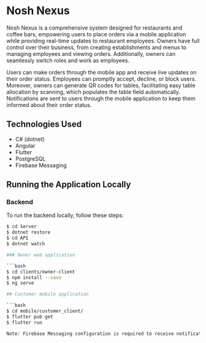# Nosh Nexus

Nosh Nexus is a comprehensive system designed for restaurants and coffee bars, empowering users to place orders via a mobile application while providing real-time updates to restaurant employees. Owners have full control over their business, from creating establishments and menus to managing employees and viewing orders. Additionally, owners can seamlessly switch roles and work as employees.

Users can make orders through the mobile app and receive live updates on their order status. Employees can promptly accept, decline, or block users. Moreover, owners can generate QR codes for tables, facilitating easy table allocation by scanning, which populates the table field automatically. Notifications are sent to users through the mobile application to keep them informed about their order status.

## Technologies Used

- C# (dotnet)
- Angular
- Flutter
- PostgreSQL
- Firebase Messaging

## Running the Application Locally

### Backend

To run the backend locally, follow these steps:

```bash
$ cd Server
$ dotnet restore
$ cd API
$ dotnet watch

### Owner web application

```bash
$ cd clients/owner-client
$ npm install --save
$ ng serve

## Customer mobile application

```bash
$ cd mobile/customer_client/
$ flutter pub get
$ flutter run

Note: Firebase Messaging configuration is required to receive notifications. Ensure to set it up accordingly.
